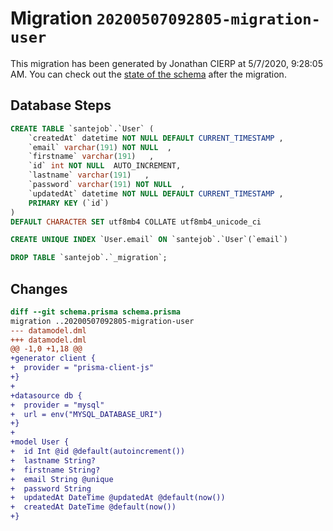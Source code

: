 # Migration `20200507092805-migration-user`

This migration has been generated by Jonathan CIERP at 5/7/2020, 9:28:05 AM.
You can check out the [state of the schema](./schema.prisma) after the migration.

## Database Steps

```sql
CREATE TABLE `santejob`.`User` (
    `createdAt` datetime NOT NULL DEFAULT CURRENT_TIMESTAMP ,
    `email` varchar(191) NOT NULL  ,
    `firstname` varchar(191)   ,
    `id` int NOT NULL  AUTO_INCREMENT,
    `lastname` varchar(191)   ,
    `password` varchar(191) NOT NULL  ,
    `updatedAt` datetime NOT NULL DEFAULT CURRENT_TIMESTAMP ,
    PRIMARY KEY (`id`)
) 
DEFAULT CHARACTER SET utf8mb4 COLLATE utf8mb4_unicode_ci

CREATE UNIQUE INDEX `User.email` ON `santejob`.`User`(`email`)

DROP TABLE `santejob`.`_migration`;
```

## Changes

```diff
diff --git schema.prisma schema.prisma
migration ..20200507092805-migration-user
--- datamodel.dml
+++ datamodel.dml
@@ -1,0 +1,18 @@
+generator client {
+  provider = "prisma-client-js"
+}
+
+datasource db {
+  provider = "mysql"
+  url = env("MYSQL_DATABASE_URI")
+}
+
+model User {
+  id Int @id @default(autoincrement())
+  lastname String?
+  firstname String?
+  email String @unique
+  password String
+  updatedAt DateTime @updatedAt @default(now())
+  createdAt DateTime @default(now())
+}
```


